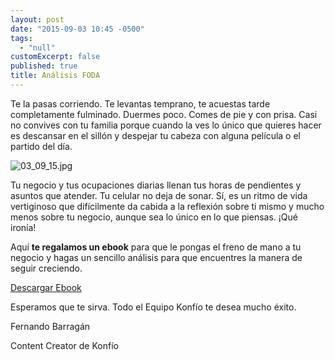```yaml
---
layout: post
date: "2015-09-03 10:45 -0500"
tags: 
  - "null"
customExcerpt: false
published: true
title: Análisis FODA
---
```



Te la pasas corriendo. Te levantas temprano, te acuestas tarde completamente fulminado. Duermes poco. Comes de pie y con prisa. Casi no convives con tu familia porque cuando la ves lo único que quieres hacer es descansar en el sillón y despejar tu cabeza con alguna película o el partido del día. 

![03_09_15.jpg]({{site.baseurl}}/img/03_09_15.jpg)

Tu negocio y tus ocupaciones diarias llenan tus horas de pendientes y asuntos que atender. Tu celular no deja de sonar. Sí, es un ritmo de vida vertiginoso que difícilmente da cabida a la reflexión sobre ti mismo y mucho menos sobre tu negocio, aunque sea lo único en lo que piensas. ¡Qué ironía!

Aquí **te regalamos un ebook** para que le pongas el freno de mano a tu negocio y hagas un sencillo análisis para que encuentres la manera de seguir creciendo.	

[Descargar Ebook](https://github.com/konfio/konfio.github.io/raw/master/files/Ebook_FODA_Negocio.pdf)

Esperamos que te sirva. Todo el Equipo Konfío te desea mucho éxito.

Fernando Barragán

Content Creator de Konfío
